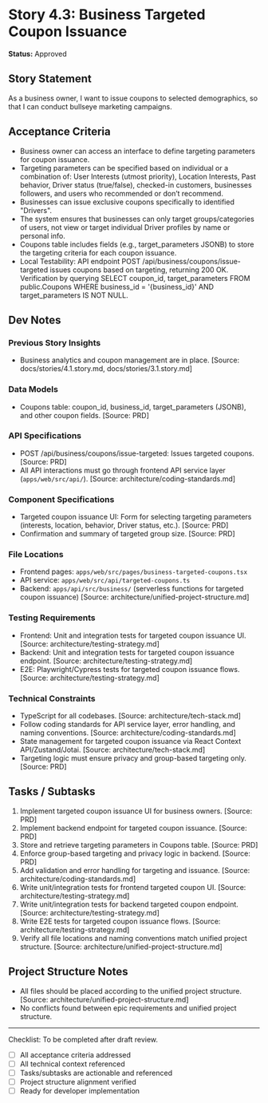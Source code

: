 # Story 4.3: Business Targeted Coupon Issuance

**Status:** Approved

## Story Statement
As a business owner,
I want to issue coupons to selected demographics,
so that I can conduct bullseye marketing campaigns.

## Acceptance Criteria
- Business owner can access an interface to define targeting parameters for coupon issuance.
- Targeting parameters can be specified based on individual or a combination of: User Interests (utmost priority), Location Interests, Past behavior, Driver status (true/false), checked-in customers, businesses followers, and users who recommended or don’t recommend.
- Businesses can issue exclusive coupons specifically to identified "Drivers".
- The system ensures that businesses can only target groups/categories of users, not view or target individual Driver profiles by name or personal info.
- Coupons table includes fields (e.g., target_parameters JSONB) to store the targeting criteria for each coupon issuance.
- Local Testability: API endpoint POST /api/business/coupons/issue-targeted issues coupons based on targeting, returning 200 OK. Verification by querying SELECT coupon_id, target_parameters FROM public.Coupons WHERE business_id = '{business_id}' AND target_parameters IS NOT NULL.

## Dev Notes
### Previous Story Insights
- Business analytics and coupon management are in place. [Source: docs/stories/4.1.story.md, docs/stories/3.1.story.md]

### Data Models
- Coupons table: coupon_id, business_id, target_parameters (JSONB), and other coupon fields. [Source: PRD]

### API Specifications
- POST /api/business/coupons/issue-targeted: Issues targeted coupons. [Source: PRD]
- All API interactions must go through frontend API service layer (`apps/web/src/api/`). [Source: architecture/coding-standards.md]

### Component Specifications
- Targeted coupon issuance UI: Form for selecting targeting parameters (interests, location, behavior, Driver status, etc.). [Source: PRD]
- Confirmation and summary of targeted group size. [Source: PRD]

### File Locations
- Frontend pages: `apps/web/src/pages/business-targeted-coupons.tsx`
- API service: `apps/web/src/api/targeted-coupons.ts`
- Backend: `apps/api/src/business/` (serverless functions for targeted coupon issuance)
[Source: architecture/unified-project-structure.md]

### Testing Requirements
- Frontend: Unit and integration tests for targeted coupon issuance UI. [Source: architecture/testing-strategy.md]
- Backend: Unit and integration tests for targeted coupon issuance endpoint. [Source: architecture/testing-strategy.md]
- E2E: Playwright/Cypress tests for targeted coupon issuance flows. [Source: architecture/testing-strategy.md]

### Technical Constraints
- TypeScript for all codebases. [Source: architecture/tech-stack.md]
- Follow coding standards for API service layer, error handling, and naming conventions. [Source: architecture/coding-standards.md]
- State management for targeted coupon issuance via React Context API/Zustand/Jotai. [Source: architecture/tech-stack.md]
- Targeting logic must ensure privacy and group-based targeting only. [Source: PRD]

## Tasks / Subtasks
1. Implement targeted coupon issuance UI for business owners. [Source: PRD]
2. Implement backend endpoint for targeted coupon issuance. [Source: PRD]
3. Store and retrieve targeting parameters in Coupons table. [Source: PRD]
4. Enforce group-based targeting and privacy logic in backend. [Source: PRD]
5. Add validation and error handling for targeting and issuance. [Source: architecture/coding-standards.md]
6. Write unit/integration tests for frontend targeted coupon UI. [Source: architecture/testing-strategy.md]
7. Write unit/integration tests for backend targeted coupon endpoint. [Source: architecture/testing-strategy.md]
8. Write E2E tests for targeted coupon issuance flows. [Source: architecture/testing-strategy.md]
9. Verify all file locations and naming conventions match unified project structure. [Source: architecture/unified-project-structure.md]

## Project Structure Notes
- All files should be placed according to the unified project structure. [Source: architecture/unified-project-structure.md]
- No conflicts found between epic requirements and unified project structure.

---

Checklist: To be completed after draft review.
- [ ] All acceptance criteria addressed
- [ ] All technical context referenced
- [ ] Tasks/subtasks are actionable and referenced
- [ ] Project structure alignment verified
- [ ] Ready for developer implementation 